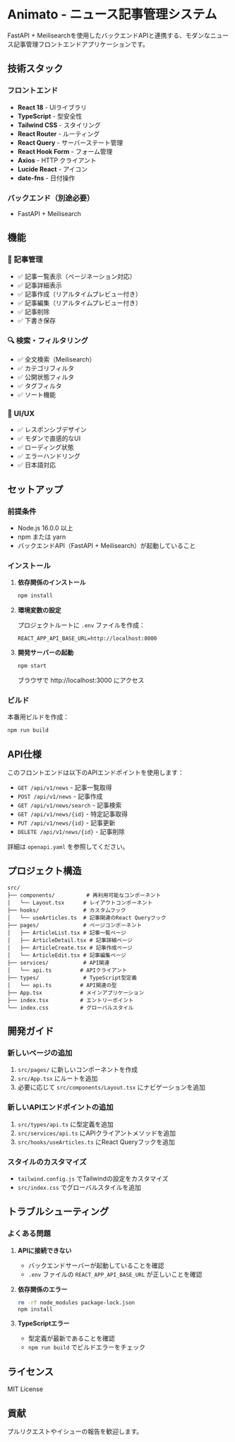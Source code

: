# Animato - ニュース記事管理システム

FastAPI + Meilisearchを使用したバックエンドAPIと連携する、モダンなニュース記事管理フロントエンドアプリケーションです。

## 技術スタック

### フロントエンド
- **React 18** - UIライブラリ
- **TypeScript** - 型安全性
- **Tailwind CSS** - スタイリング
- **React Router** - ルーティング
- **React Query** - サーバーステート管理
- **React Hook Form** - フォーム管理
- **Axios** - HTTP クライアント
- **Lucide React** - アイコン
- **date-fns** - 日付操作

### バックエンド（別途必要）
- FastAPI + Meilisearch

## 機能

### 📝 記事管理
- ✅ 記事一覧表示（ページネーション対応）
- ✅ 記事詳細表示
- ✅ 記事作成（リアルタイムプレビュー付き）
- ✅ 記事編集（リアルタイムプレビュー付き）
- ✅ 記事削除
- ✅ 下書き保存

### 🔍 検索・フィルタリング
- ✅ 全文検索（Meilisearch）
- ✅ カテゴリフィルタ
- ✅ 公開状態フィルタ
- ✅ タグフィルタ
- ✅ ソート機能

### 🎨 UI/UX
- ✅ レスポンシブデザイン
- ✅ モダンで直感的なUI
- ✅ ローディング状態
- ✅ エラーハンドリング
- ✅ 日本語対応

## セットアップ

### 前提条件
- Node.js 16.0.0 以上
- npm または yarn
- バックエンドAPI（FastAPI + Meilisearch）が起動していること

### インストール

1. **依存関係のインストール**
   ```bash
   npm install
   ```

2. **環境変数の設定**
   
   プロジェクトルートに `.env` ファイルを作成：
   ```env
   REACT_APP_API_BASE_URL=http://localhost:8000
   ```

3. **開発サーバーの起動**
   ```bash
   npm start
   ```

   ブラウザで http://localhost:3000 にアクセス

### ビルド

本番用ビルドを作成：
```bash
npm run build
```

## API仕様

このフロントエンドは以下のAPIエンドポイントを使用します：

- `GET /api/v1/news` - 記事一覧取得
- `POST /api/v1/news` - 記事作成
- `GET /api/v1/news/search` - 記事検索
- `GET /api/v1/news/{id}` - 特定記事取得
- `PUT /api/v1/news/{id}` - 記事更新
- `DELETE /api/v1/news/{id}` - 記事削除

詳細は `openapi.yaml` を参照してください。

## プロジェクト構造

```
src/
├── components/          # 再利用可能なコンポーネント
│   └── Layout.tsx      # レイアウトコンポーネント
├── hooks/              # カスタムフック
│   └── useArticles.ts  # 記事関連のReact Queryフック
├── pages/              # ページコンポーネント
│   ├── ArticleList.tsx # 記事一覧ページ
│   ├── ArticleDetail.tsx # 記事詳細ページ
│   ├── ArticleCreate.tsx # 記事作成ページ
│   └── ArticleEdit.tsx # 記事編集ページ
├── services/           # API関連
│   └── api.ts         # APIクライアント
├── types/              # TypeScript型定義
│   └── api.ts         # API関連の型
├── App.tsx            # メインアプリケーション
├── index.tsx          # エントリーポイント
└── index.css          # グローバルスタイル
```

## 開発ガイド

### 新しいページの追加

1. `src/pages/` に新しいコンポーネントを作成
2. `src/App.tsx` にルートを追加
3. 必要に応じて `src/components/Layout.tsx` にナビゲーションを追加

### 新しいAPIエンドポイントの追加

1. `src/types/api.ts` に型定義を追加
2. `src/services/api.ts` にAPIクライアントメソッドを追加
3. `src/hooks/useArticles.ts` にReact Queryフックを追加

### スタイルのカスタマイズ

- `tailwind.config.js` でTailwindの設定をカスタマイズ
- `src/index.css` でグローバルスタイルを追加

## トラブルシューティング

### よくある問題

1. **APIに接続できない**
   - バックエンドサーバーが起動していることを確認
   - `.env` ファイルの `REACT_APP_API_BASE_URL` が正しいことを確認

2. **依存関係のエラー**
   ```bash
   rm -rf node_modules package-lock.json
   npm install
   ```

3. **TypeScriptエラー**
   - 型定義が最新であることを確認
   - `npm run build` でビルドエラーをチェック

## ライセンス

MIT License

## 貢献

プルリクエストやイシューの報告を歓迎します。 